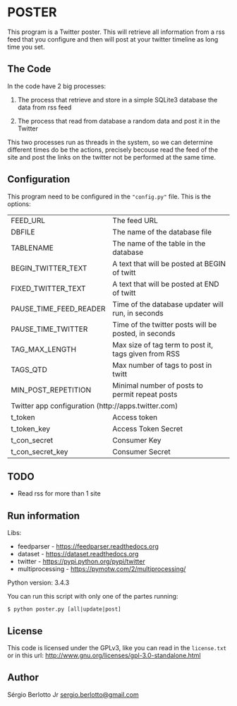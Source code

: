 POSTER
======

This program is a Twitter poster. This will retrieve all information from a
rss feed that you configure and then will post at your twitter timeline
as long time you set.

The Code
--------

In the code have 2 big processes:

1. The process that retrieve and store in a simple SQLite3 database the data
from rss feed

2. The process that read from database a random data and post it in the Twitter

This two processes run as threads in the system, so we can determine different
times do be the actions, precisely becouse read the feed of the site and post
the links on the twitter not be performed at the same time.

Configuration
-------------

This program need to be configured in the `"config.py"` file. This is the
options:

<table>
<tr><td>FEED_URL</td><td>The feed URL</td></tr>
<tr><td>DBFILE</td><td>The name of the database file</td></tr>
<tr><td>TABLENAME</td><td>The name of the table in the database</td></tr>
<tr><td>BEGIN_TWITTER_TEXT</td><td>A text that will be posted at BEGIN of twitt</td></tr>
<tr><td>FIXED_TWITTER_TEXT</td><td>A text that will be posted at END of twitt</td></tr>
<tr><td>PAUSE_TIME_FEED_READER</td><td>Time of the database updater will run, in seconds</td></tr>
<tr><td>PAUSE_TIME_TWITTER</td><td>Time of the twitter posts will be posted, in seconds</td></tr>
<tr><td>TAG_MAX_LENGTH</td><td>Max size of tag term to post it, tags given from RSS</td></tr>
<tr><td>TAGS_QTD</td><td>Max number of tags to post in twitt</td></tr>
<tr><td>MIN_POST_REPETITION</td><td>Minimal number of posts to permit repeat posts</td></tr>
<tr><td colspan=2>Twitter app configuration (http://apps.twitter.com)</td></tr>
<tr><td>t_token</td><td>Access token</td></tr>
<tr><td>t_token_key</td><td>Access Token Secret</td></tr>
<tr><td>t_con_secret</td><td>Consumer Key</td></tr>
<tr><td>t_con_secret_key</td><td>Consumer Secret</td></tr>
</table>

TODO
----

 - Read rss for more than 1 site


Run information
----------------

Libs:

- feedparser - https://feedparser.readthedocs.org
- dataset - https://dataset.readthedocs.org
- twitter - https://pypi.python.org/pypi/twitter
- multiprocessing - https://pymotw.com/2/multiprocessing/

Python version: 3.4.3

You can run this script with only one of the partes running:

    $ python poster.py [all|update|post]

License
-------

This code is licensed under the GPLv3, like you can read in the `license.txt`
or in this url: http://www.gnu.org/licenses/gpl-3.0-standalone.html

Author
------

Sérgio Berlotto Jr <sergio.berlotto@gmail.com>
